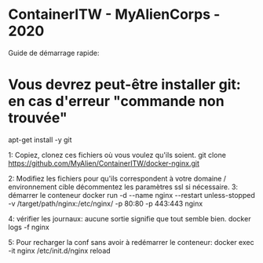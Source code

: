 # ContainerITW - MyAlienCorps - 2020

Guide de démarrage rapide:

# Vous devrez peut-être installer git: en cas d'erreur "commande non trouvée"
apt-get install -y git

1: Copiez, clonez ces fichiers où vous voulez qu'ils soient.
git clone https://github.com/MyAlien/ContainerITW/docker-nginx.git

2: Modifiez les fichiers pour qu'ils correspondent à votre domaine / environnement cible décommentez les paramètres ssl si nécessaire.
3: démarrer le conteneur
docker run -d --name nginx --restart unless-stopped -v /target/path/nginx:/etc/nginx/ -p 80:80 -p 443:443 nginx

4: vérifier les journaux: aucune sortie signifie que tout semble bien.
docker logs -f nginx

5: Pour recharger la conf sans avoir à redémarrer le conteneur:
docker exec -it nginx /etc/init.d/nginx reload